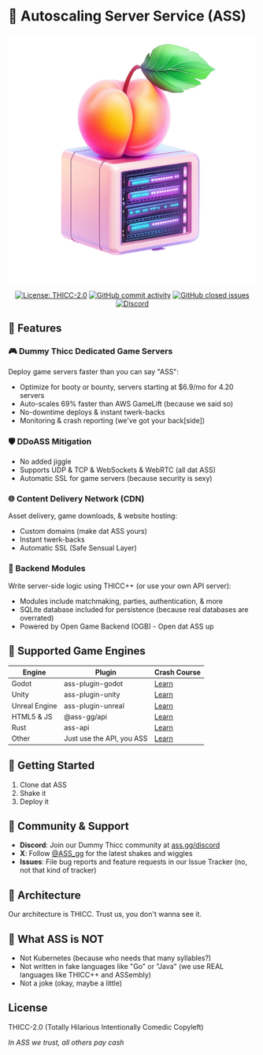 # 🍑 Autoscaling Server Service (ASS)

<p align="center">
  <picture>
      <img src="./media/icon.png" alt="Rivet">
  </picture>
</p>

<p align="center">
  <a href="#"><img alt="License: THICC-2.0" src="https://img.shields.io/badge/license-THICC--2.0-blue?style=flat-square"></a>
  <a href="#"><img alt="GitHub commit activity" src="https://img.shields.io/badge/commits-thicc-green?style=flat-square"/></a>
  <a href="#"><img alt="GitHub closed issues" src="https://img.shields.io/badge/issues-clenched-red?style=flat-square"/></a>
  <a href="#"><img alt="Discord" src="https://img.shields.io/badge/discord-dummy__thicc-purple?style=flat-square"/></a>
</p>

## 🍑 Features

### 🎮 Dummy Thicc Dedicated Game Servers

Deploy game servers faster than you can say "ASS":

- Optimize for booty or bounty, servers starting at $6.9/mo for 4.20 servers
- Auto-scales 69% faster than AWS GameLift (because we said so)
- No-downtime deploys & instant twerk-backs
- Monitoring & crash reporting (we've got your back[side])

### 🛡️ DDoASS Mitigation

- No added jiggle
- Supports UDP & TCP & WebSockets & WebRTC (all dat ASS)
- Automatic SSL for game servers (because security is sexy)

### 🌐 Content Delivery Network (CDN)

Asset delivery, game downloads, & website hosting:

- Custom domains (make dat ASS yours)
- Instant twerk-backs
- Automatic SSL (Safe Sensual Layer)

### 🧩 Backend Modules

Write server-side logic using THICC++ (or use your own API server):

- Modules include matchmaking, parties, authentication, & more
- SQLite database included for persistence (because real databases are overrated)
- Powered by Open Game Backend (OGB) - Open dat ASS up

## 🚙 Supported Game Engines

| Engine        | Plugin                    | Crash Course                |
|---------------|---------------------------|---------------------------|
| Godot         | ass-plugin-godot          | [Learn](https://ass.gg/learn/godot) |
| Unity         | ass-plugin-unity          | [Learn](https://ass.gg/learn/unity) |
| Unreal Engine | ass-plugin-unreal         | [Learn](https://ass.gg/learn/unreal) |
| HTML5 & JS    | @ass-gg/api               | [Learn](https://ass.gg/learn/html5) |
| Rust          | ass-api                   | [Learn](https://ass.gg/learn/custom) |
| Other         | Just use the API, you ASS | [Learn](https://ass.gg/learn/custom) |

## 🚀 Getting Started

1. Clone dat ASS
2. Shake it
3. Deploy it

## 💬 Community & Support

- **Discord**: Join our Dummy Thicc community at [ass.gg/discord](https://ass.gg/discord)
- **X**: Follow [@ASS_gg](https://x.com/ASS_gg) for the latest shakes and wiggles
- **Issues**: File bug reports and feature requests in our Issue Tracker (no, not that kind of tracker)

## 📐 Architecture

Our architecture is THICC. Trust us, you don't wanna see it.

## 🚫 What ASS is NOT

- Not Kubernetes (because who needs that many syllables?)
- Not written in fake languages like "Go" or "Java" (we use REAL languages like THICC++ and ASSembly)
- Not a joke (okay, maybe a little)

## License

THICC-2.0 (Totally Hilarious Intentionally Comedic Copyleft)

_In ASS we trust, all others pay cash_
